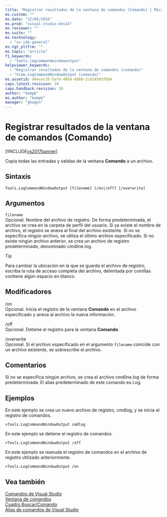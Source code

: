 ```yaml
---
title: "Registrar resultados de la ventana de comandos (Comando) | Microsoft Docs"
ms.custom: ""
ms.date: "12/05/2016"
ms.prod: "visual-studio-dev14"
ms.reviewer: ""
ms.suite: ""
ms.technology: 
  - "vs-ide-general"
ms.tgt_pltfrm: ""
ms.topic: "article"
f1_keywords: 
  - "tools.logcommandwindowoutput"
helpviewer_keywords: 
  - "Registrar resultados de la ventana de comandos (comando)"
  - "View.LogCommandWindowOutput (comando)"
ms.assetid: d4ecec35-5af4-4954-8d60-2cd24583fbb4
caps.latest.revision: 10
caps.handback.revision: 10
author: "kempb"
ms.author: "kempb"
manager: "ghogen"
---
```

# Registrar resultados de la ventana de comandos (Comando)
[!INCLUDE[vs2017banner](../../code-quality/includes/vs2017banner.md)]

Copia todas las entradas y salidas de la ventana **Comando** a un archivo.  
  
## Sintaxis  
  
```  
Tools.LogCommandWindowOutput [filename] [/on|/off] [/overwrite]  
```  
  
## Argumentos  
 `filename`  
 Opcional.  Nombre del archivo de registro.  De forma predeterminada, el archivo se crea en la carpeta de perfil del usuario.  Si ya existe el nombre de archivo, el registro se anexa al final del archivo existente.  Si no se especifica ningún archivo, se utiliza el último archivo especificado.  Si no existe ningún archivo anterior, se crea un archivo de registro predeterminado, denominado cmdline.log.  
  
> [!TIP]
>  Para cambiar la ubicación en la que se guarda el archivo de registro, escriba la ruta de acceso completa del archivo, delimitada por comillas contiene algún espacio en blanco.  
  
## Modificadores  
 \/on  
 Opcional.  Inicia el registro de la ventana **Comando** en el archivo especificado y anexa al archivo la nueva información.  
  
 \/off  
 Opcional.  Detiene el registro para la ventana **Comando**.  
  
 \/overwrite  
 Opcional.  Si el archivo especificado en el argumento `filename` coincide con un archivo existente, se sobrescribe el archivo.  
  
## Comentarios  
 Si no se especifica ningún archivo, se crea el archivo cmdline.log de forma predeterminada.  El alias predeterminado de este comando es Log.  
  
## Ejemplos  
 En este ejemplo se crea un nuevo archivo de registro, cmdlog, y se inicia el registro de comandos.  
  
```  
>Tools.LogCommandWindowOutput cmdlog  
```  
  
 En este ejemplo se detiene el registro de comandos.  
  
```  
>Tools.LogCommandWindowOutput /off  
```  
  
 En este ejemplo se reanuda el registro de comandos en el archivo de registro utilizado anteriormente.  
  
```  
>Tools.LogCommandWindowOutput /on  
```  
  
## Vea también  
 [Comandos de Visual Studio](../../ide/reference/visual-studio-commands.md)   
 [Ventana de comandos](../../ide/reference/command-window.md)   
 [Cuadro Buscar\/Comando](../../ide/find-command-box.md)   
 [Alias de comandos de Visual Studio](../../ide/reference/visual-studio-command-aliases.md)